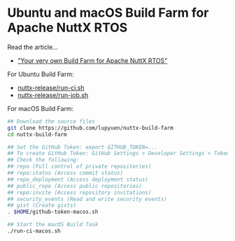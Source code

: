 # Ubuntu and macOS Build Farm for Apache NuttX RTOS

Read the article...
- ["Your very own Build Farm for Apache NuttX RTOS"](https://lupyuen.codeberg.page/articles/ci2.html)

For Ubuntu Build Farm:
- [nuttx-release/run-ci.sh](https://github.com/lupyuen/nuttx-release/blob/main/run-ci.sh)
- [nuttx-release/run-job.sh](https://github.com/lupyuen/nuttx-release/blob/main/run-job.sh)

For macOS Build Farm:

```bash
## Download the source files
git clone https://github.com/lupyuen/nuttx-build-farm
cd nuttx-build-farm

## Set the GitHub Token: export GITHUB_TOKEN=...
## To create GitHub Token: GitHub Settings > Developer Settings > Tokens (Classic) > Generate New Token (Classic)
## Check the following:
## repo (Full control of private repositories)
## repo:status (Access commit status)
## repo_deployment (Access deployment status)
## public_repo (Access public repositories)
## repo:invite (Access repository invitations)
## security_events (Read and write security events)
## gist (Create gists)
. $HOME/github-token-macos.sh

## Start the macOS Build Task
./run-ci-macos.sh
```
